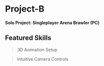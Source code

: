 # Project-B
#### Solo Project: Singleplayer Arena Brawler (PC)

## Featured Skills

> 3D Animation Setup

> Intuitive Camera Controls
